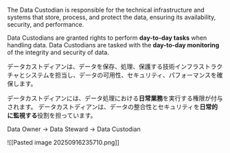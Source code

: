 
The Data Custodian is responsible for the technical infrastructure and systems that store, process, and protect the data, ensuring its availability, security, and performance.

Data Custodians are granted rights to perform **day-to-day tasks** when handling data.
Data Custodians are tasked with the **day-to-day monitoring** of the integrity and security of data.

データカストディアンは、データを保存、処理、保護する技術インフラストラクチャとシステムを担当し、データの可用性、セキュリティ、パフォーマンスを確保します。

データカストディアンには、データ処理における**日常業務**を実行する権限が付与されます。
データカストディアンは、データの整合性とセキュリティを**日常的に監視する**役割を担っています。

Data Owner -> Data Steward -> Data Custodian

![[Pasted image 20250916235710.png]]